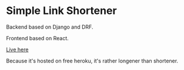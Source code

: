 # Simple Link Shortener

Backend based on Django and DRF.

Frontend based on React.

[Live here](https://dompio.herokuapp.com/)

Because it's hosted on free heroku, it's rather longener than shortener.